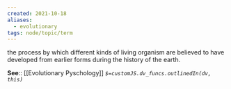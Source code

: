 ```yaml
---
created: 2021-10-18
aliases:
  - evolutionary
tags: node/topic/term
---
```


the process by which different kinds of living organism are believed to have developed from earlier forms during the history of the earth.

**See**:: [[Evolutionary Pyschology]]
*`$=customJS.dv_funcs.outlinedIn(dv, this)`*
